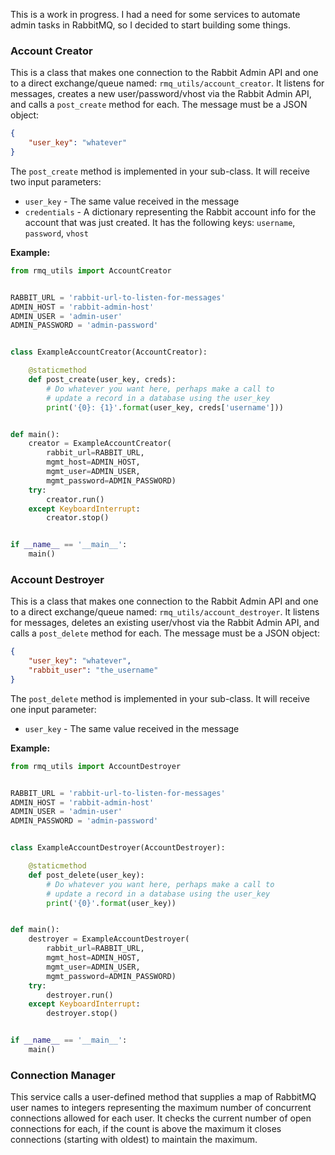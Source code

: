 This is a work in progress. I had a need for some services to automate admin tasks in RabbitMQ, so I decided to start building some things.


### Account Creator

This is a class that makes one connection to the Rabbit Admin API and one to a direct exchange/queue named: `rmq_utils/account_creator`. It listens for messages, creates a new user/password/vhost via the Rabbit Admin API, and calls a `post_create` method for each. The message must be a JSON object:

```json
{
    "user_key": "whatever"
}
```

The `post_create` method is implemented in your sub-class. It will receive two input parameters:

* `user_key` - The same value received in the message
* `credentials` - A dictionary representing the Rabbit account info for the account that was just created. It has the following keys: `username`, `password`, `vhost`

**Example:**
```python
from rmq_utils import AccountCreator


RABBIT_URL = 'rabbit-url-to-listen-for-messages'
ADMIN_HOST = 'rabbit-admin-host'
ADMIN_USER = 'admin-user'
ADMIN_PASSWORD = 'admin-password'


class ExampleAccountCreator(AccountCreator):

    @staticmethod
    def post_create(user_key, creds):
        # Do whatever you want here, perhaps make a call to
        # update a record in a database using the user_key
        print('{0}: {1}'.format(user_key, creds['username']))


def main():
    creator = ExampleAccountCreator(
        rabbit_url=RABBIT_URL,
        mgmt_host=ADMIN_HOST,
        mgmt_user=ADMIN_USER,
        mgmt_password=ADMIN_PASSWORD)
    try:
        creator.run()
    except KeyboardInterrupt:
        creator.stop()


if __name__ == '__main__':
    main()
```


### Account Destroyer

This is a class that makes one connection to the Rabbit Admin API and one to a direct exchange/queue named: `rmq_utils/account_destroyer`. It listens for messages, deletes an existing user/vhost via the Rabbit Admin API, and calls a `post_delete` method for each. The message must be a JSON object:

```json
{
    "user_key": "whatever",
    "rabbit_user": "the_username"
}
```

The `post_delete` method is implemented in your sub-class. It will receive one input parameter:

* `user_key` - The same value received in the message

**Example:**
```python
from rmq_utils import AccountDestroyer


RABBIT_URL = 'rabbit-url-to-listen-for-messages'
ADMIN_HOST = 'rabbit-admin-host'
ADMIN_USER = 'admin-user'
ADMIN_PASSWORD = 'admin-password'


class ExampleAccountDestroyer(AccountDestroyer):

    @staticmethod
    def post_delete(user_key):
        # Do whatever you want here, perhaps make a call to
        # update a record in a database using the user_key
        print('{0}'.format(user_key))


def main():
    destroyer = ExampleAccountDestroyer(
        rabbit_url=RABBIT_URL,
        mgmt_host=ADMIN_HOST,
        mgmt_user=ADMIN_USER,
        mgmt_password=ADMIN_PASSWORD)
    try:
        destroyer.run()
    except KeyboardInterrupt:
        destroyer.stop()


if __name__ == '__main__':
    main()
```


### Connection Manager

This service calls a user-defined method that supplies a map of RabbitMQ user names to integers representing the maximum number of concurrent connections allowed for each user. It checks the current number of open connections for each, if the count is above the maximum it closes connections (starting with oldest) to maintain the maximum.
